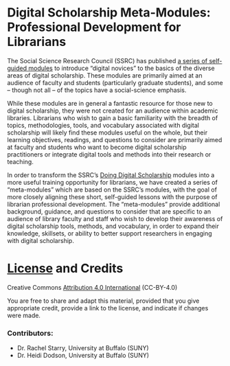 # Digital Scholarship Meta-Modules: Professional Development for Librarians

The Social Science Research Council (SSRC) has published [a series of self-guided modules](https://labs.ssrc.org/dds/) to introduce “digital novices” to the basics of the diverse areas of digital scholarship. These modules are primarily aimed at an audience of faculty and students (particularly graduate students), and some – though not all – of the topics have a social-science emphasis.

While these modules are in general a fantastic resource for those new to digital scholarship, they were not created for an audience within academic libraries. Librarians who wish to gain a basic familiarity with the breadth of topics, methodologies, tools, and vocabulary associated with digital scholarship will likely find these modules useful on the whole, but their learning objectives, readings, and questions to consider are primarily aimed at faculty and students who want to become digital scholarship practitioners or integrate digital tools and methods into their research or teaching. 

In order to transform the SSRC’s [Doing Digital Scholarship](https://labs.ssrc.org/dds/) modules into a more useful training opportunity for librarians, we have created a series of “meta-modules” which are based on the SSRC’s modules, with the goal of more closely aligning these short, self-guided lessons with the purpose of librarian professional development. The “meta-modules” provide additional background, guidance, and questions to consider that are specific to an audience of library faculty and staff who wish to develop their awareness of digital scholarship tools, methods, and vocabulary, in order to expand their knowledge, skillsets, or ability to better support researchers in engaging with digital scholarship.

# [License](https://github.com/rachelstarry/ds_metamodules/blob/master/LICENSE.txt) and Credits

Creative Commons [Attribution 4.0 International](https://creativecommons.org/licenses/by/4.0/) (CC-BY-4.0)

You are free to share and adapt this material, provided that you give appropriate credit, provide a link to the license, and indicate if changes were made. 

### Contributors:

- Dr. Rachel Starry, University at Buffalo (SUNY)
- Dr. Heidi Dodson, University at Buffalo (SUNY)

